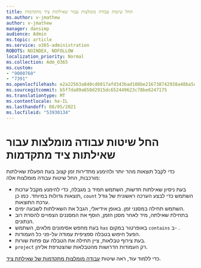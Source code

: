 ```yaml
---
title: החל שיטות עבודה מומלצות עבור שאילתות ציד מתקדמות
ms.author: v-jmathew
author: v-jmathew
manager: dansimp
audience: Admin
ms.topic: article
ms.service: o365-administration
ROBOTS: NOINDEX, NOFOLLOW
localization_priority: Normal
ms.collection: Adm_O365
ms.custom:
- "9000760"
- "7391"
ms.openlocfilehash: e2a22563a840cd6017afd343bad108be216738742938a48ba5ceb1010fd16098
ms.sourcegitcommit: b5f7da89a650d2915dc652449623c78be6247175
ms.translationtype: MT
ms.contentlocale: he-IL
ms.lasthandoff: 08/05/2021
ms.locfileid: "53930134"
---
```

# <a name="apply-best-practices-for-advanced-hunting-queries"></a>החל שיטות עבודה מומלצות עבור שאילתות ציד מתקדמות

כדי לקבל תוצאות מהר יותר ולהימנע מתדירות זמן קצוב בעת הפעלת שאילתות מורכבות, החל שיטות עבודה מומלצות אלה:

- בעת ניסיון שאילתות חדשות, השתמש תמיד ב מגבלה, כדי להימנע מקבל ערכות תוצאות גדולות במיוחד. כמו כן, `count` השתמש כדי לבצע הערכה ראשונית של גודל ערכת התוצאות.
- השתמש תחילה במסנני זמן. באופן אידיאלי, הגבל את השאילתות לשבעה ימים.
- בתחילת שאילתה, מיד לאחר מסנן הזמן, הוסף את המסננים הצפויים להסרת רוב הנתונים.
- בעת מחפש אסימונים מלאים, השתמש `has` באופרטור במקום `contains` ב- .
- הפעל חיפוש בטבלה ספציפית עמודה על-פני כל העמודות.
- בעת צירוף טבלאות, ציין תחילה את הטבלה עם פחות שורות.
- `project` רק העמודות הדרושות מהטבלאות שהצטרפת אליהן.

כדי ללמוד עוד, ראה שיטות [עבודה מומלצות מתקדמות של שאילתת ציד](https://go.microsoft.com/fwlink/?linkid=2144812).
